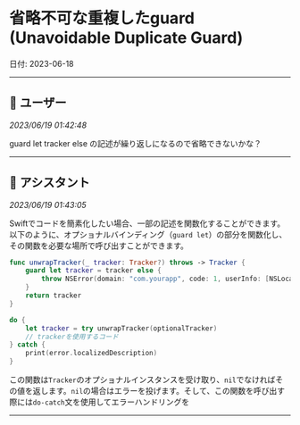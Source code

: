 # 省略不可な重複したguard (Unavoidable Duplicate Guard)

日付: 2023-06-18

---

## 👤 ユーザー
*2023/06/19 01:42:48*

guard let tracker else の記述が繰り返しになるので省略できないかな？

---

## 🤖 アシスタント
*2023/06/19 01:43:05*

Swiftでコードを簡素化したい場合、一部の記述を関数化することができます。以下のように、オプショナルバインディング（`guard let`）の部分を関数化し、その関数を必要な場所で呼び出すことができます。

```swift
func unwrapTracker(_ tracker: Tracker?) throws -> Tracker {
    guard let tracker = tracker else {
        throw NSError(domain: "com.yourapp", code: 1, userInfo: [NSLocalizedDescriptionKey: "Tracker is nil"])
    }
    return tracker
}

do {
    let tracker = try unwrapTracker(optionalTracker)
    // trackerを使用するコード
} catch {
    print(error.localizedDescription)
}
```

この関数は`Tracker`のオプショナルインスタンスを受け取り、`nil`でなければその値を返します。`nil`の場合はエラーを投げます。そして、この関数を呼び出す際には`do-catch`文を使用してエラーハンドリングを

---

